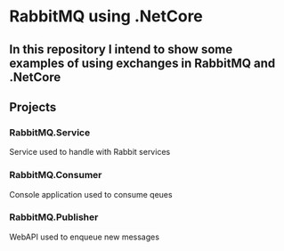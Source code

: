 # RabbitMQ using .NetCore
## In this repository I intend to show some examples of using exchanges in RabbitMQ and .NetCore

## Projects
### RabbitMQ.Service
Service used to handle with Rabbit services

### RabbitMQ.Consumer
Console application used to consume qeues

### RabbitMQ.Publisher
WebAPI used to enqueue new messages


